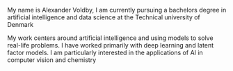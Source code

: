 My name is Alexander Voldby, I am currently pursuing a bachelors degree in artificial intelligence and data science at the Technical university of Denmark

My work centers around artificial intelligence and using models to solve real-life problems. I have worked primarily with deep learning and latent factor models. I am particularly interested in the applications of AI in computer vision and chemistry


<!---
AlexanderVoldby/AlexanderVoldby is a ✨ special ✨ repository because its `README.md` (this file) appears on your GitHub profile.
You can click the Preview link to take a look at your changes.
--->
